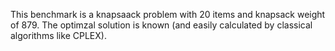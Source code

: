 This benchmark is a knapsaack problem with 20 items and knapsack weight of 879. 
The optimzal solution is known (and easily calculated by classical algorithms like CPLEX).